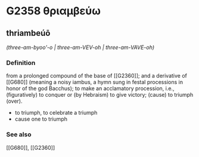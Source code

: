# G2358 θριαμβεύω

## thriambeúō

_(three-am-byoo'-o | three-am-VEV-oh | three-am-VAVE-oh)_

### Definition

from a prolonged compound of the base of [[G2360]]; and a derivative of [[G680]] (meaning a noisy iambus, a hymn sung in festal processions in honor of the god Bacchus); to make an acclamatory procession, i.e., (figuratively) to conquer or (by Hebraism) to give victory; (cause) to triumph (over).

- to triumph, to celebrate a triumph
- cause one to triumph

### See also

[[G680]], [[G2360]]

